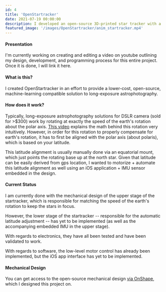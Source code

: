 ```yaml
---
id: 4
title: 'OpenStartracker'
date: 2021-07-19 00:00:00
description: I developed an open-source 3D-printed star tracker with a motorized equatorial mount for full automatic latitude calibration, polaris alignment, & object tracking via onboard computer vision.
featured_image: '/images/OpenStartracker/anim_startracker.mp4'
---
```


#### Presentation
I'm currently working on creating and editing a video on youtube outlining my design, development, and programming process for this entire project. Once it is done, I will link it here.

#### What is this?

I created OpenStartracker in an effort to provide a lower-cost, open-source, machine-learning compatible solution to long-exposure astrophotography.

#### How does it work?

Typically, long-exposure astrophotography solutions for DSLR camera (sold for >$300) work by rotating at exactly the speed of the earth's rotation about the polar axis. [This video](https://www.youtube.com/watch?v=WpmGi8DHu4c) explains the math behind this rotation very intuitively. However, in order for this rotation to properly compensate for earth's rotation, it has to first be aligned with the polar axis (about polaris), which is based on your latitude.

This latitude alignment is usually manually done via an equatorial mount, which just points the rotating base up at the north star. Given that latitude can be easily derived from gps location, I wanted to motorize + automate this latitude alignment as well using an iOS application + IMU sensor embedded in the design.

#### Current Status

I am currently done with the mechanical design of the upper stage of the startracker, which is responsible for matching the speed of the earth's rotation to keep the stars in focus.

However, the lower stage of the startracker -- responsible for the automatic latitude adjustment -- has yet to be implemented (as well as the accompanying embedded IMU in the upper stage).

With regards to electronics, they have all been tested and have been validated to work.

With regards to software, the low-level motor control has already been implemented, but the iOS app interface has yet to be implemented.

#### Mechanical Design
You can get access to the open-source mechanical design [via OnShape](https://cad.onshape.com/documents/eb5985eb85492b87b2d7116d/w/8a4f6561f5f12bc6eb17cdf7/e/3c6ea5c35ddcd26be48681a4), which I designed this project on.
